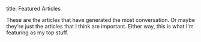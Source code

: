 title: Featured Articles

These are the articles that have generated the most conversation.  Or maybe they're just the articles that I think are important.  Either way, this is what I'm featuring as my top stuff.

